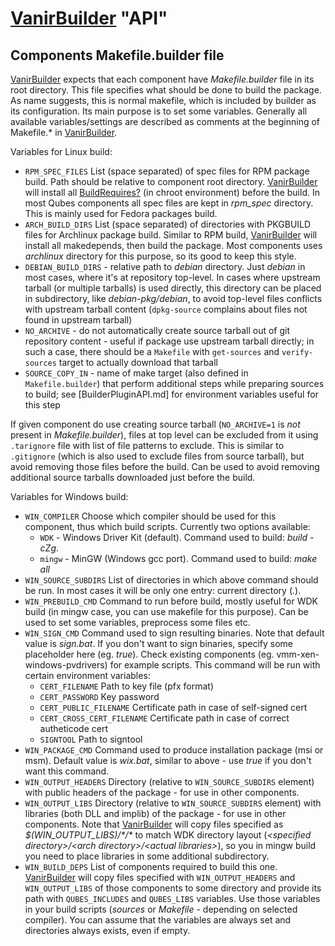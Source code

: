 [VanirBuilder](/wiki/VanirBuilder) "API"
========================================

Components Makefile.builder file
--------------------------------

[VanirBuilder](/wiki/VanirBuilder) expects that each component have *Makefile.builder* file in its root directory. This file specifies what should be done to build the package. As name suggests, this is normal makefile, which is included by builder as its configuration. Its main purpose is to set some variables. Generally all available variables/settings are described as comments at the beginning of Makefile.\* in [VanirBuilder](/wiki/VanirBuilder).

Variables for Linux build:

-   `RPM_SPEC_FILES` List (space separated) of spec files for RPM package build. Path should be relative to component root directory. [VanirBuilder](/wiki/VanirBuilder) will install all [BuildRequires?](/wiki/BuildRequires) (in chroot environment) before the build. In most Qubes components all spec files are kept in *rpm\_spec* directory. This is mainly used for Fedora packages build.
-   `ARCH_BUILD_DIRS` List (space separated) of directories with PKGBUILD files for Archlinux package build. Similar to RPM build, [VanirBuilder](/wiki/VanirBuilder) will install all makedepends, then build the package. Most components uses *archlinux* directory for this purpose, so its good to keep this style.
-   `DEBIAN_BUILD_DIRS` - relative path to *debian* directory. Just *debian* in most cases, where it's at repository top-level. In cases where upstream tarball (or multiple tarballs) is used directly, this directory can be placed in subdirectory, like *debian-pkg/debian*, to avoid top-level files conflicts with upstream tarball content (`dpkg-source` complains about files not found in upstream tarball)
-   `NO_ARCHIVE` - do not automatically create source tarball out of git repository content - useful if package use upstream tarball directly; in such a case, there should be a `Makefile` with `get-sources` and `verify-sources` target to actually download that tarball
-   `SOURCE_COPY_IN` - name of make target (also defined in `Makefile.builder`) that perform additional steps while preparing sources to build; see [BuilderPluginAPI.md] for environment variables useful for this step

If given component do use creating source tarball (`NO_ARCHIVE=1` is _not_ present in *Makefile.builder*), files at top level can be excluded from it using `.tarignore` file with list of file patterns to exclude. This is similar to `.gitignore` (which is also used to exclude files from source tarball), but avoid removing those files before the build. Can be used to avoid removing additional source tarballs downloaded just before the build.

Variables for Windows build:

-   `WIN_COMPILER` Choose which compiler should be used for this component, thus which build scripts. Currently two options available:
    -   `WDK` - Windows Driver Kit (default). Command used to build: *build -cZg*.
    -   `mingw` - MinGW (Windows gcc port). Command used to build: *make all*
-   `WIN_SOURCE_SUBDIRS` List of directories in which above command should be run. In most cases it will be only one entry: current directory (*.*).
-   `WIN_PREBUILD_CMD` Command to run before build, mostly useful for WDK build (in mingw case, you can use makefile for this purpose). Can be used to set some variables, preprocess some files etc.
-   `WIN_SIGN_CMD` Command used to sign resulting binaries. Note that default value is *sign.bat*. If you don't want to sign binaries, specify some placeholder here (eg. *true*). Check existing components (eg. vmm-xen-windows-pvdrivers) for example scripts. This command will be run with certain environment variables:
    -   `CERT_FILENAME` Path to key file (pfx format)
    -   `CERT_PASSWORD` Key password
    -   `CERT_PUBLIC_FILENAME` Certificate path in case of self-signed cert
    -   `CERT_CROSS_CERT_FILENAME` Certificate path in case of correct autheticode cert
    -   `SIGNTOOL` Path to signtool
-   `WIN_PACKAGE_CMD` Command used to produce installation package (msi or msm). Default value is *wix.bat*, similar to above - use *true* if you don't want this command.
-   `WIN_OUTPUT_HEADERS` Directory (relative to `WIN_SOURCE_SUBDIRS` element) with public headers of the package - for use in other components.
-   `WIN_OUTPUT_LIBS` Directory (relative to `WIN_SOURCE_SUBDIRS` element) with libraries (both DLL and implib) of the package - for use in other components. Note that [VanirBuilder](/wiki/VanirBuilder) will copy files specified as *\$(WIN\_OUTPUT\_LIBS)/\*/\** to match WDK directory layout (*\<specified directory\>/\<arch directory\>/\<actual libraries\>*), so you in mingw build you need to place libraries in some additional subdirectory.
-   `WIN_BUILD_DEPS` List of components required to build this one. [VanirBuilder](/wiki/VanirBuilder) will copy files specified with `WIN_OUTPUT_HEADERS` and `WIN_OUTPUT_LIBS` of those components to some directory and provide its path with `QUBES_INCLUDES` and `QUBES_LIBS` variables. Use those variables in your build scripts (*sources* or *Makefile* - depending on selected compiler). You can assume that the variables are always set and directories always exists, even if empty.

